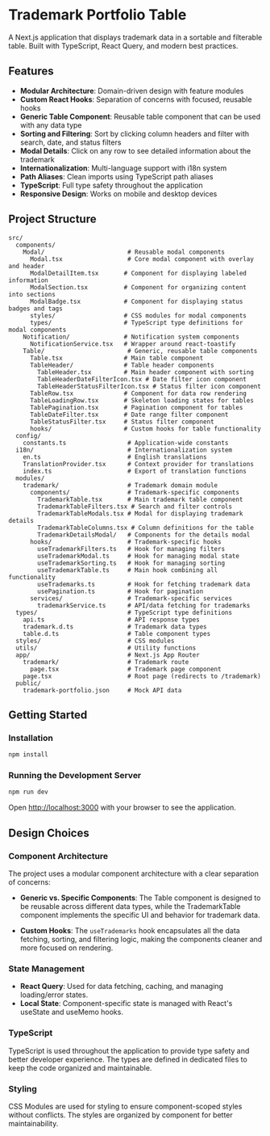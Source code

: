 # Trademark Portfolio Table

A Next.js application that displays trademark data in a sortable and filterable table. Built with TypeScript, React Query, and modern best practices.

## Features

- **Modular Architecture**: Domain-driven design with feature modules
- **Custom React Hooks**: Separation of concerns with focused, reusable hooks
- **Generic Table Component**: Reusable table component that can be used with any data type
- **Sorting and Filtering**: Sort by clicking column headers and filter with search, date, and status filters
- **Modal Details**: Click on any row to see detailed information about the trademark
- **Internationalization**: Multi-language support with i18n system
- **Path Aliases**: Clean imports using TypeScript path aliases
- **TypeScript**: Full type safety throughout the application
- **Responsive Design**: Works on mobile and desktop devices

## Project Structure

```
src/
  components/
    Modal/                       # Reusable modal components
      Modal.tsx                  # Core modal component with overlay and header
      ModalDetailItem.tsx       # Component for displaying labeled information
      ModalSection.tsx          # Component for organizing content into sections
      ModalBadge.tsx            # Component for displaying status badges and tags
      styles/                   # CSS modules for modal components
      types/                    # TypeScript type definitions for modal components
    Notification/               # Notification system components
      NotificationService.tsx   # Wrapper around react-toastify
    Table/                       # Generic, reusable table components
      Table.tsx                 # Main table component
      TableHeader/              # Table header components
        TableHeader.tsx         # Main header component with sorting
        TableHeaderDateFilterIcon.tsx # Date filter icon component
        TableHeaderStatusFilterIcon.tsx # Status filter icon component
      TableRow.tsx              # Component for data row rendering
      TableLoadingRow.tsx       # Skeleton loading states for tables
      TablePagination.tsx       # Pagination component for tables
      TableDateFilter.tsx       # Date range filter component
      TableStatusFilter.tsx     # Status filter component
      hooks/                    # Custom hooks for table functionality
  config/
    constants.ts                 # Application-wide constants
  i18n/                          # Internationalization system
    en.ts                        # English translations
    TranslationProvider.tsx      # Context provider for translations
    index.ts                     # Export of translation functions
  modules/
    trademark/                   # Trademark domain module
      components/                # Trademark-specific components
        TrademarkTable.tsx       # Main trademark table component
        TrademarkTableFilters.tsx # Search and filter controls
        TrademarkTableModals.tsx # Modal for displaying trademark details
        TrademarkTableColumns.tsx # Column definitions for the table
        TrademarkDetailsModal/   # Components for the details modal
      hooks/                     # Trademark-specific hooks
        useTrademarkFilters.ts   # Hook for managing filters
        useTrademarkModal.ts     # Hook for managing modal state
        useTrademarkSorting.ts   # Hook for managing sorting
        useTrademarkTable.ts     # Main hook combining all functionality
        useTrademarks.ts         # Hook for fetching trademark data
        usePagination.ts         # Hook for pagination
      services/                  # Trademark-specific services
        trademarkService.ts      # API/data fetching for trademarks
  types/                         # TypeScript type definitions
    api.ts                       # API response types
    trademark.d.ts               # Trademark data types
    table.d.ts                   # Table component types
  styles/                        # CSS modules
  utils/                         # Utility functions
  app/                           # Next.js App Router
    trademark/                   # Trademark route
      page.tsx                   # Trademark page component
    page.tsx                     # Root page (redirects to /trademark)
  public/
    trademark-portfolio.json     # Mock API data
```

## Getting Started

### Installation

```bash
npm install
```

### Running the Development Server

```bash
npm run dev
```

Open [http://localhost:3000](http://localhost:3000) with your browser to see the application.

## Design Choices

### Component Architecture

The project uses a modular component architecture with a clear separation of concerns:

- **Generic vs. Specific Components**: The Table component is designed to be reusable across different data types, while the TrademarkTable component implements the specific UI and behavior for trademark data.

- **Custom Hooks**: The `useTrademarks` hook encapsulates all the data fetching, sorting, and filtering logic, making the components cleaner and more focused on rendering.

### State Management

- **React Query**: Used for data fetching, caching, and managing loading/error states.
- **Local State**: Component-specific state is managed with React's useState and useMemo hooks.

### TypeScript

TypeScript is used throughout the application to provide type safety and better developer experience. The types are defined in dedicated files to keep the code organized and maintainable.

### Styling

CSS Modules are used for styling to ensure component-scoped styles without conflicts. The styles are organized by component for better maintainability.


